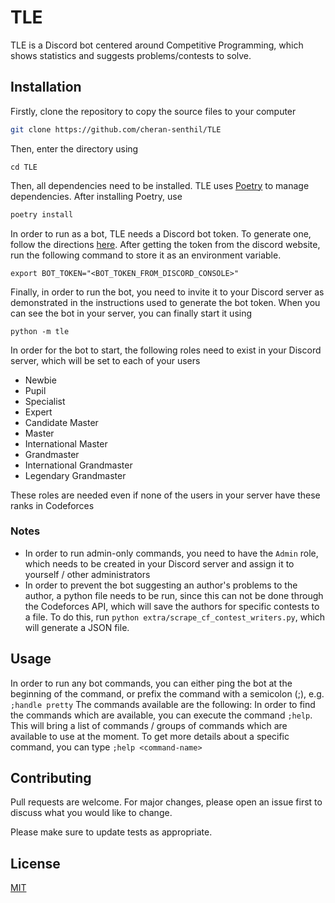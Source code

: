 # TLE

TLE is a Discord bot centered around Competitive Programming, which shows statistics and suggests problems/contests to solve.
## Installation

Firstly, clone the repository to copy the source files to your computer
```bash
git clone https://github.com/cheran-senthil/TLE
```
Then, enter the directory using 
```
cd TLE
```
Then, all dependencies need to be installed. TLE uses [Poetry](https://poetry.eustace.io/) to manage dependencies. After installing Poetry, use

```bash
poetry install
```

In order to run as a bot, TLE needs a Discord bot token. To generate one, follow the directions [here](https://github.com/reactiflux/discord-irc/wiki/Creating-a-discord-bot-&-getting-a-token). After getting the token from the discord website, run the following command to store it as an environment variable.
```
export BOT_TOKEN="<BOT_TOKEN_FROM_DISCORD_CONSOLE>"
```

Finally, in order to run the bot, you need to invite it to your Discord server as demonstrated in the instructions used to generate the bot token. When you can see the bot in your server, you can finally start it using
```
python -m tle
```

In order for the bot to start, the following roles need to exist in your Discord server, which will be set to each of your users
 - Newbie
 - Pupil
 - Specialist
 - Expert
 - Candidate Master
 - Master
 - International Master
 - Grandmaster
 - International Grandmaster
 - Legendary Grandmaster

These roles are needed even if none of the users in your server have these ranks in Codeforces

### Notes
 - In order to run admin-only commands, you need to have the `Admin` role, which needs to be created in your Discord server and assign it to yourself / other administrators
 - In order to prevent the bot suggesting an author's problems to the author, a python file needs to be run, since this can not be done through the Codeforces API, which will save the authors for specific contests to a file. To do this, run `python extra/scrape_cf_contest_writers.py`, which will generate a JSON file. 


## Usage

In order to run any bot commands, you can either ping the bot at the beginning of the command, or prefix the command with a semicolon (;), e.g. `;handle pretty`
The commands available are the following:
In order to find the commands which are available, you can execute the command `;help`. This will bring a list of commands / groups of commands which are available to use at the moment. To get more details about a specific command, you can type `;help <command-name>`

## Contributing
Pull requests are welcome. For major changes, please open an issue first to discuss what you would like to change.

Please make sure to update tests as appropriate.

## License
[MIT](https://choosealicense.com/licenses/mit/)
